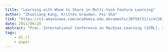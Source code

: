 ```yaml
---
title: "Learning with Whom to Share in Multi-task Feature Learning"
author: "Zhuoliang Kang, Kristen Grauman, Fei Sha"
link: "https://s3.amazonaws.com/academia.edu.documents/30756731/icml2011.pdf?AWSAccessKeyId=AKIAIWOWYYGZ2Y53UL3A&Expires=1547620113&Signature=J%2F8uxmeuMsGJgG3gJ725ge%2FovWE%3D&response-content-disposition=inline%3B%20filename%3DLearning_with_Whom_to_Share_in_Multi-tas.pdf"
date: 2011/06/28
abstract: "Proc. International Conference on Machine Learning (ICML), 2011."
tags:
    - ml_rl
    - paper
---
```

